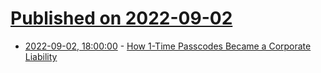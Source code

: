 # [Published on 2022-09-02](index.md)

* [2022-09-02, 18:00:00](https://tech.slashdot.org/story/22/09/02/1736246/how-1-time-passcodes-became-a-corporate-liability?utm_source=rss1.0mainlinkanon&utm_medium=feed) - [How 1-Time Passcodes Became a Corporate Liability](https://tech.slashdot.org/story/22/09/02/1736246/how-1-time-passcodes-became-a-corporate-liability?utm_source=rss1.0mainlinkanon&utm_medium=feed)
